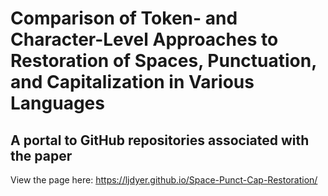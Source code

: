 # Comparison of Token- and Character-Level Approaches to Restoration of Spaces, Punctuation, and Capitalization in Various Languages

## A portal to GitHub repositories associated with the paper

View the page here: https://ljdyer.github.io/Space-Punct-Cap-Restoration/